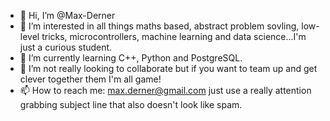 - 👋 Hi, I’m @Max-Derner
- 👀 I’m interested in all things maths based, abstract problem sovling, low-level tricks, microcontrollers, machine learning and data science...I'm just a curious student.
- 🌱 I’m currently learning C++, Python and PostgreSQL.
- 💞️ I’m not really looking to collaborate but if you want to team up and get clever together them I'm all game!
- 📫 How to reach me: max.derner@gmail.com just use a really attention grabbing subject line that also doesn't look like spam.

<!---
Max-Derner/Max-Derner is a ✨ special ✨ repository because its `README.md` (this file) appears on your GitHub profile.
You can click the Preview link to take a look at your changes.
--->
